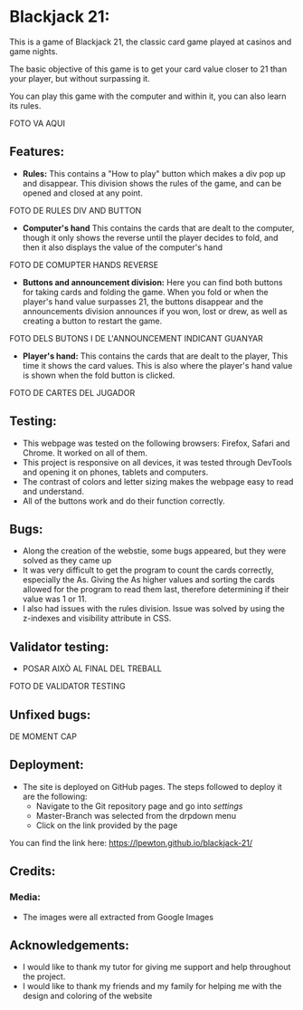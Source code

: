 # Blackjack 21:
This is a game of Blackjack 21, the classic card game played at casinos and game nights.

The basic objective of this game is to get your card value closer to 21 than your player, but without surpassing it. 

You can play this game with the computer and within it, you can also learn its rules.

FOTO VA AQUI

## Features:
* **Rules:**
This contains a "How to play" button which makes a div pop up and disappear. This division shows the rules of the game, and can be opened and closed at any point.

FOTO DE RULES DIV AND BUTTON

* **Computer's hand**
This contains the cards that are dealt to the computer, though it only shows the reverse until the player decides to fold, and then it also displays the value of the computer's hand


FOTO DE COMUPTER HANDS REVERSE

* **Buttons and announcement division:**
Here you can find both buttons for taking cards and folding the game. When you fold or when the player's hand value surpasses 21, the buttons disappear and the announcements division announces if you won, lost or drew, as well as creating a button to restart the game.

FOTO DELS BUTONS I DE L'ANNOUNCEMENT INDICANT GUANYAR

* **Player's hand:**
This contains the cards that are dealt to the player, This time it shows the card values. This is also where the player's hand value is shown when the fold button is clicked.

FOTO DE CARTES DEL JUGADOR

## Testing:
* This webpage was tested on the following browsers: Firefox, Safari and Chrome. It worked on all of them.
* This project is responsive on all devices, it was tested through DevTools and opening it on phones, tablets and computers.
* The contrast of colors and letter sizing makes the webpage easy to read and understand.
* All of the buttons work and do their function correctly.

## Bugs:
* Along the creation of the webstie, some bugs appeared, but they were solved as they came up
* It was very difficult to get the program to count the cards correctly, especially the As. Giving the As higher values and sorting the cards allowed for the program to read them last, therefore determining if their value was 1 or 11.
* I also had issues with the rules division. Issue was solved by using the z-indexes and visibility attribute in CSS. 

## Validator testing:
* POSAR AIXÒ AL FINAL DEL TREBALL

FOTO DE VALIDATOR TESTING

## Unfixed bugs:

DE MOMENT CAP

## Deployment:
* The site is deployed on GitHub pages. The steps followed to deploy it are the following:
  *  Navigate to the Git repository page and go into *settings*
  *  Master-Branch was selected from the drpdown menu
  *  Click on the link provided by the page
  
You can find the link here: https://lpewton.github.io/blackjack-21/

## Credits:
### Media:
* The images were all extracted from Google Images

## Acknowledgements:
* I would like to thank my tutor for giving me support and help throughout the project.
* I would like to thank my friends and my family for helping me with the design and coloring of the website